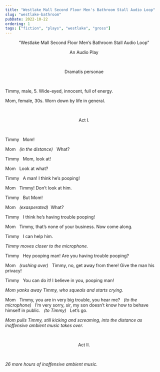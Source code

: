 ```yaml
---
title: "Westlake Mall Second Floor Men's Bathroom Stall Audio Loop"
slug: "westlake-bathroom"
pubDate: 2022-10-22
ordering: 1
tags: ["fiction", "plays", "westlake", "gross"]
---
```


<div style="text-align: center; text-indent: 0;">

“Westlake Mall Second Floor Men’s Bathroom Stall Audio Loop”

An Audio Play
</div>

<br />

<div class="small-caps" style="text-align: center; text-indent: 0;">

Dramatis personae

</div>

<br />

<span class="small-caps">Timmy</span>, male, 5. Wide-eyed, innocent, full of energy.

<span class="small-caps">Mom</span>, female, 30s. Worn down by life in general.

<br />

<div class="small-caps" style="text-align: center; text-indent: 0;">

Act I.

</div>

<br />

<span class="small-caps">Timmy</span> &nbsp; Mom!

<span class="small-caps">Mom</span> &nbsp; _(in the distance)_ &nbsp; What?

<span class="small-caps">Timmy</span> &nbsp; Mom, look at!

<span class="small-caps">Mom</span> &nbsp; Look at what?

<span class="small-caps">Timmy</span> &nbsp; A man! I think he’s pooping!

<span class="small-caps">Mom</span> &nbsp; Timmy! Don’t look at him.

<span class="small-caps">Timmy</span> &nbsp; But Mom!

<span class="small-caps">Mom</span> &nbsp; _(exasperated)_ &nbsp;What?

<span class="small-caps">Timmy</span> &nbsp; I think he’s having trouble pooping!

<span class="small-caps">Mom</span> &nbsp; Timmy, that’s none of your business. Now come along.

<span class="small-caps">Timmy</span> &nbsp; I can help him.

_<span class="small-caps">Timmy</span> moves closer to the microphone._

<span class="small-caps">Timmy</span> &nbsp; Hey pooping man! Are you having trouble pooping?

<span class="small-caps">Mom</span> &nbsp; _(rushing over)_ &nbsp; Timmy, no, get away from there! Give the man his privacy!

<span class="small-caps">Timmy</span> &nbsp; You can do it! I believe in you, pooping man!

_<span class="small-caps">Mom</span> yanks away <span class="small-caps">Timmy</span>, who squeals and starts crying._

<span class="small-caps">Mom</span> &nbsp; Timmy, you are in very big trouble, you hear me? &nbsp; _(to the microphone)_ &nbsp; I’m very sorry, sir, my son doesn’t know how to behave himself in public. &nbsp; _(to Timmy)_ &nbsp; Let’s go.

_<span class="small-caps">Mom</span> pulls <span class="small-caps">Timmy</span>, still kicking and screaming, into the distance as inoffensive ambient music takes over._

<br />

<div class="small-caps" style="text-align: center; text-indent: 0;">

Act II.

</div>

<br />

_26 more hours of inoffensive ambient music._
